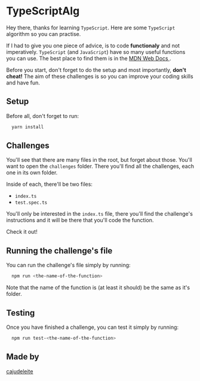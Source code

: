 # TypeScriptAlg

Hey there, thanks for learning `TypeScript`. Here are some `TypeScript` algorithm so you can practise.

If I had to give you one piece of advice, is to code **functionaly** and not imperatively. `TypeScript` (and `JavaScript`) have so many useful functions you can use. The best place to find them is in the [MDN Web Docs ](https://linktodocumentation).

Before you start, don't forget to do the setup and most importantly, **don't cheat!** The aim of these challenges is so you can improve your coding skills and have fun.
## Setup

Before all, don't forget to run:

```bash
  yarn install
```
    
## Challenges

You'll see that there are many files in the root, but forget about those. You'll want to open the `challenges` folder. There you'll find all the challenges, each one in its own folder. 

Inside of each, there'll be two files:
- `index.ts`
- `test.spec.ts`

You'll only be interested in the `index.ts` file, there you'll find the challenge's instructions and it will be there that you'll code the function.

Check it out!



## Running the challenge's file 

You can run the challenge's file simply by running:

```bash
  npm run <the-name-of-the-function>
```
Note that the name of the function is (at least it should) be the same as it's folder.
## Testing

Once you have finished a challenge, you can test it simply by running:

```bash
  npm run test-<the-name-of-the-function>
```


## Made by

[cajudeleite](https://github.com/cajudeleite)

